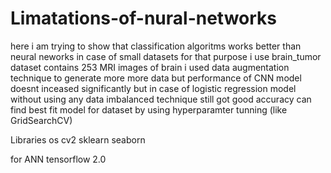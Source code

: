 # Limatations-of-nural-networks
here i am trying to show that  classification algoritms works 
better than neural neworks in case of small datasets for that purpose i use brain_tumor dataset contains 
253   MRI   images of brain 
i used data augmentation technique to generate more more data  but performance of CNN model 
doesnt inceased significantly
but in case of logistic regression model without using any data imbalanced technique still got good accuracy
can find best fit model for dataset by using hyperparamter tunning (like GridSearchCV) 

Libraries
os
cv2
sklearn
seaborn

for ANN 
 tensorflow 2.0
